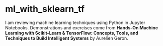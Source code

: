 # ml_with_sklearn_tf
I am reviewing machine learning techniques using Python in Jupyter Notebooks. Demonstrations and exercises come from **Hands-On Machine Learning with Scikit-Learn &amp; TensorFlow: Concepts, Tools, and Techniques to Build Intelligent Systems** by Aurelien Geron.
